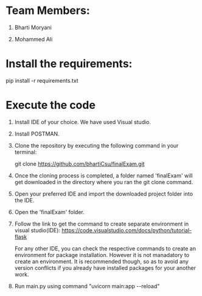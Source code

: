 # Team Members:

1. Bharti Moryani

2. Mohammed Ali

# Install the requirements:
pip install -r requirements.txt

# Execute the code

1. Install IDE of your choice. We have used Visual studio.

2. Install POSTMAN.

3. Clone the repository by executing the following command in your terminal:

    git clone https://github.com/bhartiCsu/finalExam.git

4. Once the cloning process is completed, a folder named 'finalExam' will get downloaded in the directory where you ran the git clone command.

5. Open your preferred IDE and import the downloaded project folder into the IDE.

6. Open the 'finalExam' folder.

7. Follow the link to get the command to create separate environment in visual studio(IDE):
    https://code.visualstudio.com/docs/python/tutorial-flask
    
    For any other IDE, you can check the respective commands to create an environment for package installation. However it is not manadatory to create an environment. It is recommended though, so as to avoid any version conflicts if you already have installed packages for your another work.

8. Run main.py using command "uvicorn main:app --reload"